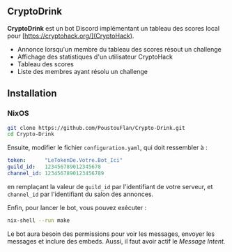 ## CryptoDrink

**CryptoDrink** est un bot Discord implémentant un tableau des
scores local pour [https://cryptohack.org/](CryptoHack).

 - Annonce lorsqu'un membre du tableau des scores résout un
   challenge
 - Affichage des statistiques d'un utilisateur CryptoHack
 - Tableau des scores
 - Liste des membres ayant résolu un challenge

## Installation

### NixOS

```bash
git clone https://github.com/PoustouFlan/Crypto-Drink.git
cd Crypto-Drink
```
Ensuite, modifier le fichier `configuration.yaml`, qui doit
ressembler à :
```yaml
token:      "LeTokenDe.Votre.Bot_Ici"
guild_id:   123456789012345678
channel_id: 1234567890123456789
```
en remplaçant la valeur de `guild_id` par l'identifiant de votre serveur,
et `channel_id` par l'identifiant du salon des annonces.

Enfin, pour lancer le bot, vous pouvez exécuter :
```bash
nix-shell --run make
```

Le bot aura besoin des permissions pour voir les messages, envoyer les
messages et inclure des embeds. Aussi, il faut avoir actif le *Message Intent.*
